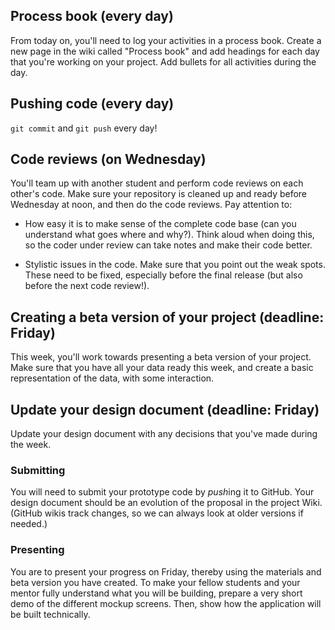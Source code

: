 ## Process book (every day)

From today on, you'll need to log your activities in a process book. Create a new page in the wiki called "Process book" and add headings for each day that you're working on your project. Add bullets for all activities during the day.

## Pushing code (every day)

`git commit` and `git push` every day!

## Code reviews (on Wednesday)

You'll team up with another student and perform code reviews on each other's code. Make sure your repository is cleaned up and ready before Wednesday at noon, and then do the code reviews. Pay attention to:

- How easy it is to make sense of the complete code base (can you understand what goes where and why?). Think aloud when doing this, so the coder under review can take notes and make their code better.

- Stylistic issues in the code. Make sure that you point out the weak spots. These need to be fixed, especially before the final release (but also before the next code review!).

## Creating a beta version of your project (deadline: Friday)

This week, you'll work towards presenting a beta version of your project. Make sure that you have all your data ready this week, and create a basic representation of the data, with some interaction.

## Update your design document (deadline: Friday)

Update your design document with any decisions that you've made during the week.

### Submitting

You will need to submit your prototype code by *push*ing it to GitHub. Your
design document should be an evolution of the proposal in the project Wiki.
(GitHub wikis track changes, so we can always look at older versions if needed.)

### Presenting

You are to present your progress on Friday, thereby using the materials and
beta version you have created. To make your fellow students and your mentor
fully understand what you will be building, prepare a very short demo of the
different mockup screens. Then, show how the application will be built
technically.
